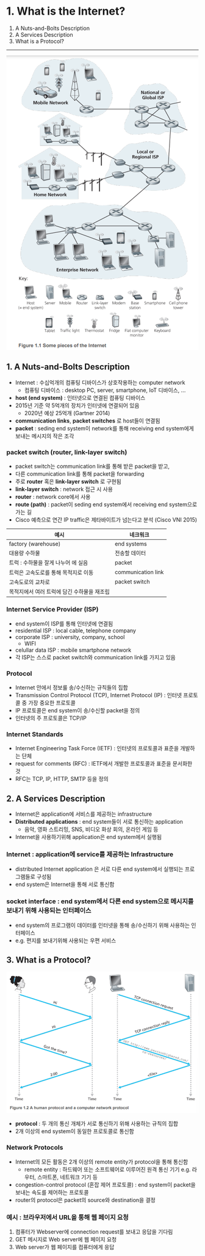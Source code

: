 # 1. What is the Internet?

1. A Nuts-and-Bolts Description
2. A Services Description
3. What is a Protocol?

---

![img.png](img.png)

## 1. A Nuts-and-Bolts Description

- Internet : 수십억개의 컴퓨팅 디바이스가 상호작용하는 computer network
    - 컴퓨팅 디바이스 : desktop PC, server, smartphone, IoT 디바이스, ...
- **host (end system)** : 인터넷으로 연결된 컴퓨팅 디바이스
- 2015년 기준 약 5억개의 장치가 인터넷에 연결되어 있음
    - 2020년 예상 25억개 (Gartner 2014)
- **communication links**, **packet switches** 로 host들이 연결됨
- **packet** : seding end system이 network를 통해 receiving end system에게 보내는 메시지의 작은 조각

### packet switch (router, link-layer switch)

- packet switch는 communication link를 통해 받은 packet을 받고,
- 다른 communication link를 통해 packet을 forwarding
- 주로 **router** 혹은 **link-layer switch** 로 구현됨
- **link-layer switch** : network 접근 시 사용
- **router** : network core에서 사용
- **route (path)** : packet이 seding end system에서 receiving end system으로 가는 길
- Cisco 예측으로 연간 IP traffic은 제타바이트가 넘는다고 분석 (Cisco VNI 2015)

| 예시                       | 네크워크               |
|--------------------------|--------------------|
| factory (warehouse)      | end systems        |
| 대용량 수하물                  | 전송할 데이터            |
| 트럭 : 수하물을 잘게 나누어 에 실음    | packet             |
| 트럭은 고속도로를 통해 목적지로 이동     | communication link |
| 고속도로의 교차로                | packet switch      |
| 목적지에서 여러 트럭에 담긴 수하물을 재조립 |                    |

### Internet Service Provider (ISP)

- end system이 ISP를 통해 인터넷에 연결됨
- residential ISP : local cable, telephone company
- corporate ISP : university, company, school
    - WIFI
- celullar data ISP : mobile smartphone network
- 각 ISP는 스스로 packet switch와 communication link를 가지고 있음

### Protocol

- Internet 안에서 정보룰 송/수신하는 규칙들의 집합
- Transmission Control Protocol (TCP), Internet Protocol (IP) : 인터넷 프로토콜 중 가장 중요한 프로토콜
- IP 프로토콜은 end system이 송/수신할 packet을 정의
- 인터넷의 주 프로토콜은 TCP/IP

### Internet Standards

- Internet Engineering Task Force (IETF) : 인터넷의 프로토콜과 표준을 개발하는 단체
- request for comments (RFC) : IETF에서 개발한 프로토콜과 표준을 문서화한 것
- RFC는 TCP, IP, HTTP, SMTP 등을 정의

## 2. A Services Description

- Internet은 application에 서비스를 제공하는 infrastructure
- **Distributed applications** : end system들이 서로 통신하는 application
    - 음악, 영화 스트리밍, SNS, 비디오 화상 회의, 온라인 게임 등
- Internet을 사용하기위해 application은 end system에서 실행됨

### Internet : application에 service를 제공하는 Infrastructure

- distributed Internet application 은 서로 다른 end system에서 실행되는 프로그램들로 구성됨
- end system은 Internet을 통해 서로 통신함

### **socket interface** : end system에서 다른 end system으로 메시지를 보내기 위해 사용되는 인터페이스

- end system의 프로그램이 데이터를 인터넷을 통해 송/수신하기 위해 사용하는 인터페이스
- e.g. 편지를 보내기위해 사용되는 우편 서비스

## 3. What is a Protocol?

![img_1.png](img_1.png)

- **protocol** : 두 개의 통신 개체가 서로 통신하기 위해 사용하는 규칙의 집합
- 2개 이상의 end system이 동일한 프로토콜로 통신함

### Network Protocols

- Internet의 모든 활동은 2개 이상의 remote entity가 protocol을 통해 통신함
    - remote entity : 하드웨어 또는 소프트웨어로 이루어진 원격 통신 기기 e.g. 라우터, 스마트폰, 네트워크 기기 등
- congestion-control protocol (혼잡 제어 프로토콜) : end system이 packet을 보내는 속도를 제어하는 프로토콜
- router의 protocol은 packet의 source와 destination을 결정

### 예시 : 브라우저에서 URL을 통해 웹 페이지 요청

1. 컴퓨터가 Webserver에 connection request를 보내고 응답을 기다림
2. GET 메시지로 Web server에 웹 페이지 요청
3. Web server가 웹 페이지를 컴퓨터에게 응답